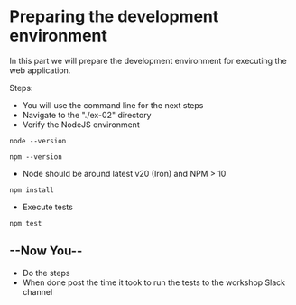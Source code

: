 # Preparing the development environment

In this part we will prepare the development environment for executing the web application.

Steps:

* You will use the command line for the next steps
* Navigate to the "./ex-02" directory
* Verify the NodeJS environment
```shell
node --version
```
```shell
npm --version
```
* Node should be around latest v20 (Iron) and NPM > 10

```shell
npm install
```
* Execute tests
```shell
npm test
```

## --Now You--

* Do the steps
* When done post the time it took to run the tests to the workshop Slack channel
